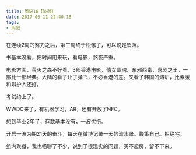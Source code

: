 ```yaml
---
title: 周记16【坠落】
date: 2017-06-11 22:40:18
tags:
- 周记
---
```


在连续2周的努力之后，第三周终于松懈了，可以说是坠落。

书基本没看，把时间用来玩，看电影，熬夜严重。

电影方面，萤火之森不好看，3部香港电影，倩女幽魂、东邪西毒、喜剧之王，一部比一部经典。大陆的看了让子弹飞，不必香港的差。又看了韩国的熔炉，比素媛和辩护人还好。

考试约上了。

WWDC来了，有机器学习，AR，还有开放了NFC。

想到毕业2年了，存款基本没有，一波忧伤。

开启一波为期21天的奋斗，每天在微博记录一天的流水账。鞭策自己。拒绝宅。

组内聚餐，我也畅聊了不少，说到了很现实的问题，买不起房，留不下来。
